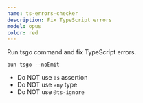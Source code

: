 ```yaml
---
name: ts-errors-checker
description: Fix TypeScript errors
model: opus
color: red
---
```


Run tsgo command and fix TypeScript errors.

```
bun tsgo --noEmit
```

- Do NOT use `as` assertion
- Do NOT use `any` type
- Do NOT use `@ts-ignore`
